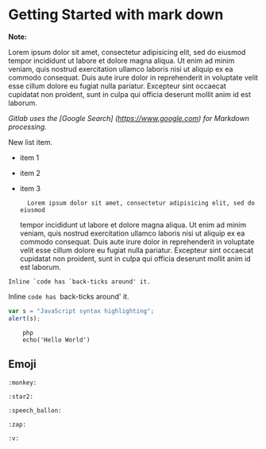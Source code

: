 # Getting Started with mark down

**Note:**

Lorem ipsum dolor sit amet, consectetur adipisicing elit, sed do eiusmod
tempor incididunt ut labore et dolore magna aliqua. Ut enim ad minim veniam,
quis nostrud exercitation ullamco laboris nisi ut aliquip ex ea commodo
consequat. Duis aute irure dolor in reprehenderit in voluptate velit esse
cillum dolore eu fugiat nulla pariatur. Excepteur sint occaecat cupidatat non
proident, sunt in culpa qui officia deserunt mollit anim id est laborum.

_Gitlab uses the  [Google Search] (https://www.google.com) for Markdown processing._

New list item.
- item 1
- item 2
- item 3

		Lorem ipsum dolor sit amet, consectetur adipisicing elit, sed do eiusmod
	tempor incididunt ut labore et dolore magna aliqua. Ut enim ad minim veniam,
	quis nostrud exercitation ullamco laboris nisi ut aliquip ex ea commodo
	consequat. Duis aute irure dolor in reprehenderit in voluptate velit esse
	cillum dolore eu fugiat nulla pariatur. Excepteur sint occaecat cupidatat non
	proident, sunt in culpa qui officia deserunt mollit anim id est laborum.



```no-highlight
Inline `code has `back-ticks around' it.
```  
Inline `code has `back-ticks around' it.

```Javascript
var s = "JavaScript syntax highlighting";
alert(s);
```

```
	php
	echo('Hello World')
```

## Emoji
	:monkey:

	:star2:

	:speech_ballon:

	:zap:

	:v: